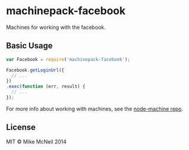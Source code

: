 # machinepack-facebook

Machines for working with the facebook.

## Basic Usage

```javascript
var Facebook = require('machinepack-facebook');

Facebook.getLoginUrl({
  // ...
})
.exec(function (err, result) {
  // ...
});
```

For more info about working with machines, see the [node-machine repo](http://github.com/mikermcneil/node-machine).


## License

MIT &copy; Mike McNeil 2014
